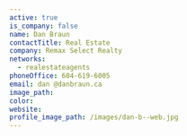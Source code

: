 ```yaml
---
active: true
is_company: false
name: Dan Braun
contactTitle: Real Estate
company: Remax Select Realty
networks:
  - realestateagents
phoneOffice: 604-619-6005
email: dan @danbraun.ca
image_path:
color:
website:
profile_image_path: /images/dan-b--web.jpg
---
```



